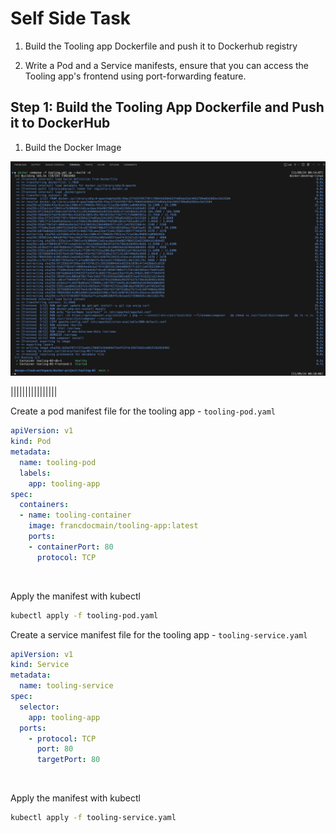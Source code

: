 # Self Side Task

1. Build the Tooling app Dockerfile and push it to Dockerhub registry

2. Write a Pod and a Service manifests, ensure that you can access the Tooling app's frontend using port-forwarding feature.


## Step 1: Build the Tooling App Dockerfile and Push it to DockerHub

1. Build the Docker Image

![](./images/d-compos-build.png)

||||||||||||||||















Create a pod manifest file for the tooling app - `tooling-pod.yaml`

```yaml
apiVersion: v1
kind: Pod
metadata:
  name: tooling-pod
  labels:
    app: tooling-app
spec:
  containers:
  - name: tooling-container
    image: francdocmain/tooling-app:latest
    ports:
    - containerPort: 80
      protocol: TCP
```
![]()

Apply the manifest with kubectl

```bash
kubectl apply -f tooling-pod.yaml
```

Create a service manifest file for the tooling app - `tooling-service.yaml`

```yaml
apiVersion: v1
kind: Service
metadata:
  name: tooling-service
spec:
  selector:
    app: tooling-app
  ports:
    - protocol: TCP
      port: 80
      targetPort: 80
```
![]()

Apply the manifest with kubectl

```bash
kubectl apply -f tooling-service.yaml
```





